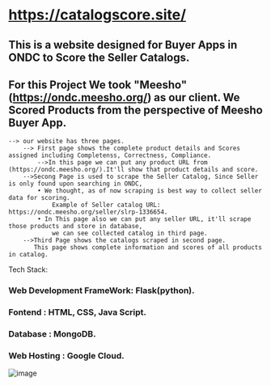 # https://catalogscore.site/

## This is a website designed for Buyer Apps in ONDC to Score the Seller Catalogs.
## For this Project We took "Meesho"(https://ondc.meesho.org/) as our client. We Scored Products from the perspective of Meesho Buyer App. 
    --> our website has three pages.
        --> First page shows the complete product details and Scores assigned including Completenss, Correctness, Compliance.
            -->In this page we can put any product URL from (https://ondc.meesho.org/).It'll show that product details and score.
        -->Secong Page is used to scrape the Seller Catalog, Since Seller is only found upon searching in ONDC, 
            • We thought, as of now scraping is best way to collect seller data for scoring.
                Example of Seller catalog URL: https://ondc.meesho.org/seller/slrp-1336654.
            • In This page also we can put any seller URL, it'll scrape those products and store in database,
                we can see collected catalog in third page.
        -->Third Page shows the catalogs scraped in second page.
           This page shows complete information and scores of all products in catalog.

Tech Stack: 
  ### Web Development FrameWork: Flask(python).
  ### Fontend : HTML, CSS, Java Script.
  ### Database : MongoDB.
  ### Web Hosting : Google Cloud.

![image](https://github.com/2deva/catalog-score/assets/111851690/aeccf406-146f-4989-8086-33cb3e58217b)
